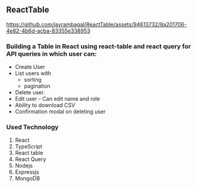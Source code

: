 ## ReactTable

https://github.com/jayrambagal/ReactTable/assets/94613732/8a201706-4e82-4b6d-acba-83355e338953

### Building a Table in React using react-table and  react query for API queries in which user can:
* Create User 
* List users with
    *  sorting 
    *  pagination
* Delete user.
* Edit user - Can edit name and role
* Ability to download CSV
* Confirmation modal on deleting user
### Used Technology
  1. React
  2. TypeScript
  3. React table
  4. React Query
  5. Nodejs
  6. Expressjs
  7. MongoDB






  
